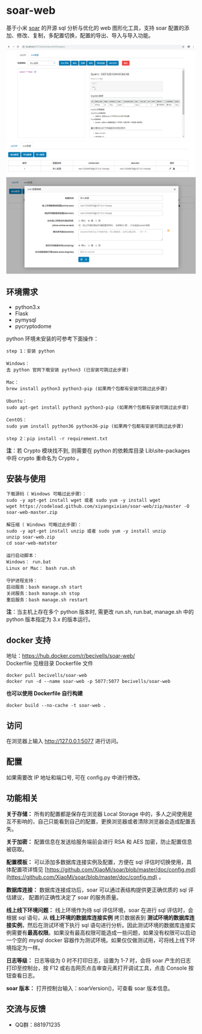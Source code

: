 # soar-web
基于小米 [soar](https://github.com/XiaoMi/soar) 的开源 sql 分析与优化的 web 图形化工具，支持 soar 配置的添加、修改、复制，多配置切换，配置的导出、导入与导入功能。

![soar](https://raw.githubusercontent.com/xiyangxixian/soar-web/master/doc/img/example-1.png?v=2)
![soar](https://raw.githubusercontent.com/xiyangxixian/soar-web/master/doc/img/example-2.png?v=2)
![soar](https://raw.githubusercontent.com/xiyangxixian/soar-web/master/doc/img/example-3.png?v=1)

## 环境需求
* python3.x
* Flask
* pymysql
* pycryptodome

python 环境未安装的可参考下面操作：
```
step 1：安装 python

Windows：
去 python 官网下载安装 python3 (已安装可跳过此步骤)

Mac：
brew install python3 python3-pip (如果两个包都有安装可跳过此步骤)

Ubuntu：
sudo apt-get install python3 python3-pip (如果两个包都有安装可跳过此步骤)

CentOS：
sudo yum install python36 python36-pip (如果两个包都有安装可跳过此步骤)

step 2：pip install -r requirement.txt
```
**注**：若 Crypto 模块找不到, 则需要在 python 的依赖库目录 Lib\site-packages 中将 crypto 重命名为 Crypto 。

## 安装与使用
```
下载源码（ Windows 可略过此步骤）：
sudo -y apt-get install wget 或者 sudo yum -y install wget 
wget https://codeload.github.com/xiyangxixian/soar-web/zip/master -O soar-web-master.zip

解压缩（ Windows 可略过此步骤）：
sudo -y apt-get install unzip 或者 sudo yum -y install unzip 
unzip soar-web.zip
cd soar-web-matster

运行启动脚本：
Windows： run.bat
Linux or Mac： bash run.sh

守护进程支持：
启动服务：bash manage.sh start
关闭服务：bash manage.sh stop
重启服务：bash manage.sh restart
```
**注**：当主机上存在多个 python 版本时, 需更改 run.sh, run.bat, manage.sh 中的 python 版本指定为 3.x 的版本运行。

## docker 支持
地址：https://hub.docker.com/r/becivells/soar-web/   
Dockerfile 见根目录 Dockerfile 文件
```
docker pull becivells/soar-web
docker run -d --name soar-web -p 5077:5077 becivells/soar-web
```
**也可以使用 Dockerfile 自行构建**
```
docker build --no-cache -t soar-web .
```

## 访问
在浏览器上输入 http://127.0.0.1:5077 进行访问。

## 配置
如果需要改 IP 地址和端口号, 可在 config.py 中进行修改。

## 功能相关
**关于存储：** 所有的配置都是保存在浏览器 Local Storage 中的，多人之间使用是互不影响的，自己只能看到自己的配置，更换浏览器或者清除浏览器会造成配置丢失。

**关于加密：** 配置信息在发送给服务端前会进行 RSA 和 AES 加密，防止配置信息被窃取。

**配置模板：** 可以添加多数据库连接实例及配置，方便在 sql 评估时切换使用，具体配置项详情见  [https://github.com/XiaoMi/soar/blob/master/doc/config.md](https://github.com/XiaoMi/soar/blob/master/doc/config.md) 。

**数据库连接：** 数据库连接成功后，soar 可以通过表结构提供更正确优质的 sql 评估建议， 配置的正确性决定了 soar 的服务质量。

**线上线下环境问题：** 线上环境作为待 sql 评估环境，soar 在进行 sql 评估时，会根据 sql 语句，从 **线上环境的数据库连接实例** 拷贝数据表到 **测试环境的数据库连接实例**，然后在测试环境下执行 sql 语句进行分析。因此测试环境的数据库连接实例需要有**最高权限**。如果没有最高权限可能造成一些问题，如果没有权限可以启动一个空的 mysql docker 容器作为测试环境。如果仅仅做测试用，可将线上线下环境指定为一样。

**日志等级：** 日志等级为 0 时不打印日志，设置为 1-7 时，会将 soar 产生的日志打印至控制台，按 F12 或右击网页点击审查元素打开调试工具，点击 Console 按钮查看日志。

**soar 版本：** 打开控制台输入：soarVersion()，可查看 soar 版本信息。

## 交流与反馈
* QQ群：881971235
